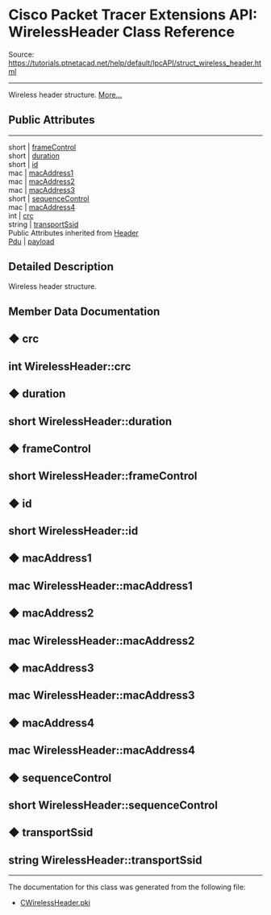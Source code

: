 # Cisco Packet Tracer Extensions API: WirelessHeader Class Reference

Source: https://tutorials.ptnetacad.net/help/default/IpcAPI/struct_wireless_header.html

---

Wireless header structure. [More...](struct_wireless_header.html#details)

##  Public Attributes  
  
---  
short | [frameControl](struct_wireless_header.html#a62cc71f9f5b4e9be626af17325b468a0)  
short | [duration](struct_wireless_header.html#aca82180f837f7d6320bdd34f63c59d56)  
short | [id](struct_wireless_header.html#ad6dd95f22de1731cd4fdd46405287a38)  
mac | [macAddress1](struct_wireless_header.html#a19e7cda9c512c0f89bef9d40f63b5c36)  
mac | [macAddress2](struct_wireless_header.html#ac8cebfc440d7ce61d1e0b13ee353dca7)  
mac | [macAddress3](struct_wireless_header.html#a3833adc155b2e9bb74bd84b428b60f3a)  
short | [sequenceControl](struct_wireless_header.html#a7077d084676b11131a2ea6078bb9390c)  
mac | [macAddress4](struct_wireless_header.html#ab692eacdf888e3c935bc68e3ad9461a0)  
int | [crc](struct_wireless_header.html#ab62871b4a9cdd9c790c58d2ac0e56f1d)  
string | [transportSsid](struct_wireless_header.html#abc9032792ee890c138f93126cf612e51)  
Public Attributes inherited from [Header](struct_header.html)  
[Pdu](struct_pdu.html) | [payload](struct_header.html#a07ee8693faef1e16c65765b5bcdc366d)  
  
## Detailed Description

Wireless header structure. 

## Member Data Documentation

## ◆ crc

int WirelessHeader::crc  
---  
  
## ◆ duration

short WirelessHeader::duration  
---  
  
## ◆ frameControl

short WirelessHeader::frameControl  
---  
  
## ◆ id

short WirelessHeader::id  
---  
  
## ◆ macAddress1

mac WirelessHeader::macAddress1  
---  
  
## ◆ macAddress2

mac WirelessHeader::macAddress2  
---  
  
## ◆ macAddress3

mac WirelessHeader::macAddress3  
---  
  
## ◆ macAddress4

mac WirelessHeader::macAddress4  
---  
  
## ◆ sequenceControl

short WirelessHeader::sequenceControl  
---  
  
## ◆ transportSsid

string WirelessHeader::transportSsid  
---  
  
* * *

The documentation for this class was generated from the following file:

  * [CWirelessHeader.pki](_c_wireless_header_8pki.html)


